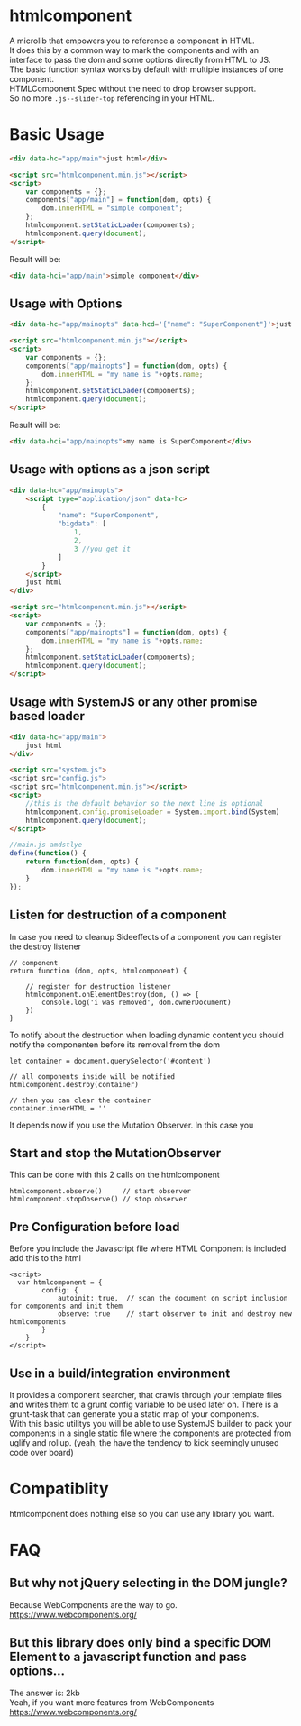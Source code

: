 # htmlcomponent

A microlib that empowers you to reference a component in HTML.<br>
It does this by a common way to mark the components and with an interface to pass the dom and some options directly from HTML to JS.<br>
The basic function syntax works by default with multiple instances of one component.<br>
HTMLComponent Spec without the need to drop browser support.
<br>
So no more `.js--slider-top` referencing in your HTML.

# Basic Usage

```html
<div data-hc="app/main">just html</div>

<script src="htmlcomponent.min.js"></script>
<script>
	var components = {};
	components["app/main"] = function(dom, opts) {
		dom.innerHTML = "simple component";
	};
	htmlcomponent.setStaticLoader(components);
	htmlcomponent.query(document);
</script>
```

Result will be:

```html
<div data-hci="app/main">simple component</div>
```

## Usage with Options

```html
<div data-hc="app/mainopts" data-hcd='{"name": "SuperComponent"}'>just html</div>

<script src="htmlcomponent.min.js"></script>
<script>
	var components = {};
	components["app/mainopts"] = function(dom, opts) {
		dom.innerHTML = "my name is "+opts.name;
	};
	htmlcomponent.setStaticLoader(components);
	htmlcomponent.query(document);
</script>
```

Result will be:

```html
<div data-hci="app/mainopts">my name is SuperComponent</div>
```

## Usage with options as a json script

```html
<div data-hc="app/mainopts">
	<script type="application/json" data-hc>
		{
			"name": "SuperComponent",
			"bigdata": [
				1,
				2,
				3 //you get it
			]
		}
	</script>
	just html
</div>

<script src="htmlcomponent.min.js"></script>
<script>
	var components = {};
	components["app/mainopts"] = function(dom, opts) {
		dom.innerHTML = "my name is "+opts.name;
	};
	htmlcomponent.setStaticLoader(components);
	htmlcomponent.query(document);
</script>
```

## Usage with SystemJS or any other promise based loader

```html
<div data-hc="app/main">
	just html
</div>

<script src="system.js">
<script src="config.js">
<script src="htmlcomponent.min.js"></script>
<script>
	//this is the default behavior so the next line is optional
	htmlcomponent.config.promiseLoader = System.import.bind(System)
	htmlcomponent.query(document);
</script>
```

```javascript
//main.js amdstlye
define(function() {
	return function(dom, opts) {
		dom.innerHTML = "my name is "+opts.name;
	}
});
```

## Listen for destruction of a component
In case you need to cleanup Sideeffects of a component you can register the destroy listener
```
// component
return function (dom, opts, htmlcomponent) {

	// register for destruction listener
	htmlcomponent.onElementDestroy(dom, () => {
		console.log('i was removed', dom.ownerDocument)
	})
}
```

To notify about the destruction when loading dynamic content you should notify the componenten before its removal from the dom
```
let container = document.querySelector('#content')

// all components inside will be notified
htmlcomponent.destroy(container)

// then you can clear the container
container.innerHTML = ''

```

It depends now if you use the Mutation Observer. In this case you

## Start and stop the MutationObserver
This can be done with this 2 calls on the htmlcomponent
```
htmlcomponent.observe()     // start observer
htmlcomponent.stopObserve() // stop observer
```

## Pre Configuration before load
Before you include the Javascript file where HTML Component is included add this to the html
```
<script>
  var htmlcomponent = {
		config: {
			autoinit: true,  // scan the document on script inclusion for components and init them
			observe: true    // start observer to init and destroy new htmlcomponents
		}
	}
</script>
```

## Use in a build/integration environment

It provides a component searcher, that crawls through your template files
and writes them to a grunt config variable to be used later on.
There is a grunt-task that can generate you a static map of your components.<br>
With this basic utilitys you will be able to use SystemJS builder to pack your components
in a single static file where the components are protected from uglify and rollup.
(yeah, the have the tendency to kick seemingly unused code over board)

# Compatiblity

htmlcomponent does nothing else so you can use any library you want.

# FAQ

## But why not jQuery selecting in the DOM jungle?

Because WebComponents are the way to go. https://www.webcomponents.org/

## But this library does only bind a specific DOM Element to a javascript function and pass options...

The answer is: 2kb<br>
Yeah, if you want more features from WebComponents https://www.webcomponents.org/
